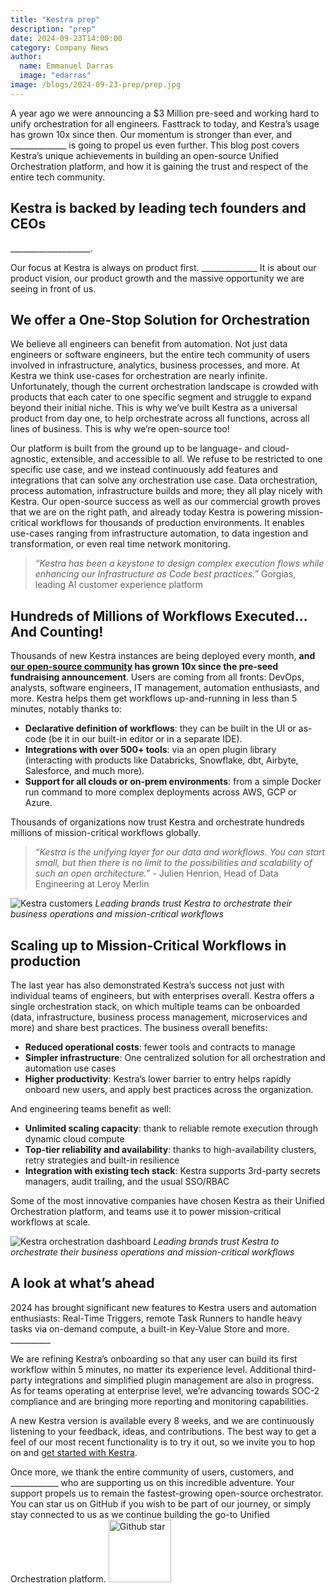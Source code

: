 ```yaml
---
title: "Kestra prep"
description: "prep"
date: 2024-09-23T14:00:00
category: Company News
author:
  name: Emmanuel Darras
  image: "edarras"
image: /blogs/2024-09-23-prep/prep.jpg
---
```


A year ago we were announcing a $3 Million pre-seed and working hard to unify orchestration for all engineers. Fasttrack to today, and Kestra’s usage has grown 10x since then. Our momentum is stronger than ever, and ______________ is going to propel us even further. This blog post covers Kestra’s unique achievements in building an open-source Unified Orchestration platform, and how it is gaining the trust and respect of the entire tech community.


## Kestra is backed by leading tech founders and CEOs

____________________.


Our focus at Kestra is always on product first. ______________ It is about our product vision, our product growth and the massive opportunity we are seeing in front of us.


## We offer a One-Stop Solution for Orchestration


We believe all engineers can benefit from automation. Not just data engineers or software engineers, but the entire tech community of users involved in infrastructure, analytics, business processes, and more. At Kestra we think use-cases for orchestration are nearly infinite. Unfortunately, though the current orchestration landscape is crowded with products that each cater to one specific segment and struggle to expand beyond their initial niche. This is why we’ve built Kestra as a universal product from day one, to help orchestrate across all functions, across all lines of business. This is why we’re open-source too!

Our platform is built from the ground up to be language- and cloud-agnostic, extensible, and accessible to all. We refuse to be restricted to one specific use case, and we instead continuously add features and integrations that can solve any orchestration use case. Data orchestration, process automation, infrastructure builds and more; they all play nicely with Kestra. Our open-source success as well as our commercial growth proves that we are on the right path, and already today Kestra is powering mission-critical workflows for thousands of production environments. It enables use-cases ranging from infrastructure automation, to data ingestion and transformation, or even real time network monitoring.

> _“Kestra has been a keystone to design complex execution flows while enhancing our Infrastructure as Code best practices.”_ Gorgias, leading AI customer experience platform


## Hundreds of Millions of Workflows Executed... And Counting!

Thousands of new Kestra instances are being deployed every month, **and [our open-source community](https://github.com/kestra-io/kestra) has grown 10x since the pre-seed fundraising announcement**. Users are coming from all fronts: DevOps, analysts, software engineers, IT management, automation enthusiasts, and more. Kestra helps them get workflows up-and-running in less than 5 minutes, notably thanks to:

- **Declarative definition of workflows**: they can be built in the UI or as-code (be it in our built-in editor or in a separate IDE).
- **Integrations with over 500+ tools**: via an open plugin library (interacting with products like Databricks, Snowflake, dbt, Airbyte, Salesforce, and much more).
- **Support for all clouds or on-prem environments**: from a simple Docker run command to more complex deployments across AWS, GCP or Azure.

Thousands of organizations now trust Kestra and orchestrate hundreds millions of mission-critical workflows globally.

> _“Kestra is the unifying layer for our data and workflows. You can start small, but then there is no limit to the possibilities and scalability of such an open architecture.”_ - Julien Henrion, Head of Data Engineering at Leroy Merlin

![Kestra customers](/blogs/2024-09-23-prep/kestra_customers.png)
_Leading brands trust Kestra to orchestrate their business operations and mission-critical workflows_


## Scaling up to Mission-Critical Workflows in production

The last year has also demonstrated Kestra’s success not just with individual teams of engineers, but with enterprises overall. Kestra offers a single orchestration stack, on which multiple teams can be onboarded (data, infrastructure, business process management, microservices and more) and share best practices. The business overall benefits:
- **Reduced operational costs**: fewer tools and contracts to manage
- **Simpler infrastructure**: One centralized solution for all orchestration and automation use cases
- **Higher productivity**: Kestra’s lower barrier to entry helps rapidly onboard new users, and apply best practices across the organization.

And engineering teams benefit as well:
- **Unlimited scaling capacity**: thank to reliable remote execution through dynamic cloud compute
- **Top-tier reliability and availability**: thanks to high-availability clusters, retry strategies and built-in resilience
- **Integration with existing tech stack**: Kestra supports 3rd-party secrets managers, audit trailing, and the usual SSO/RBAC

Some of the most innovative companies have chosen Kestra as their Unified Orchestration platform, and teams use it to power mission-critical workflows at scale.

![Kestra orchestration dashboard](/blogs/2024-09-23-prep/kestra_dashboard.png)
_Leading brands trust Kestra to orchestrate their business operations and mission-critical workflows_


## A look at what’s ahead
2024 has brought significant new features to Kestra users and automation enthusiasts: Real-Time Triggers, remote Task Runners to handle heavy tasks via on-demand compute, a built-in Key-Value Store and more. __________

We are refining Kestra’s onboarding so that any user can build its first workflow within 5 minutes, no matter its experience level. Additional third-party integrations and simplified plugin management are also in progress. As for teams operating at enterprise level, we’re advancing towards SOC-2 compliance and are bringing more reporting and monitoring capabilities.

A new Kestra version is available every 8 weeks, and we are continuously listening to your feedback, ideas, and contributions. The best way to get a feel of our most recent functionality is to try it out, so we invite you to hop on and [get started with Kestra](https://kestra.io/docs/getting-started/quickstart#start-kestra).

Once more, we thank the entire community of users, customers, and ____________ who are supporting us on this incredible adventure. Your support propels us to remain the fastest-growing open-source orchestrator. You can star us on GitHub if you wish to be part of our journey, or simply stay connected to us as we continue building the go-to Unified Orchestration platform. <a href="https://github.com/kestra-io/kestra/stargazers"><img src="https://img.shields.io/github/stars/kestra-io/kestra?color=blueviolet&logo=github" width="100" alt="Github star" />
